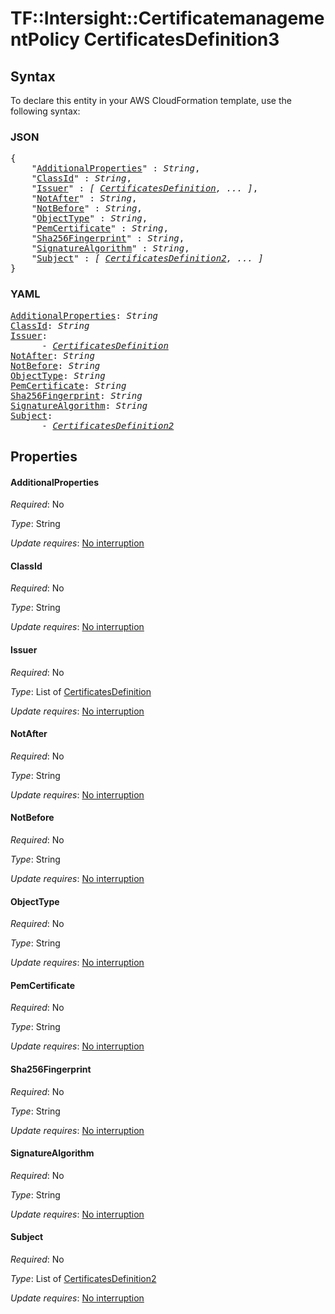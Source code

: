 # TF::Intersight::CertificatemanagementPolicy CertificatesDefinition3

## Syntax

To declare this entity in your AWS CloudFormation template, use the following syntax:

### JSON

<pre>
{
    "<a href="#additionalproperties" title="AdditionalProperties">AdditionalProperties</a>" : <i>String</i>,
    "<a href="#classid" title="ClassId">ClassId</a>" : <i>String</i>,
    "<a href="#issuer" title="Issuer">Issuer</a>" : <i>[ <a href="certificatesdefinition.md">CertificatesDefinition</a>, ... ]</i>,
    "<a href="#notafter" title="NotAfter">NotAfter</a>" : <i>String</i>,
    "<a href="#notbefore" title="NotBefore">NotBefore</a>" : <i>String</i>,
    "<a href="#objecttype" title="ObjectType">ObjectType</a>" : <i>String</i>,
    "<a href="#pemcertificate" title="PemCertificate">PemCertificate</a>" : <i>String</i>,
    "<a href="#sha256fingerprint" title="Sha256Fingerprint">Sha256Fingerprint</a>" : <i>String</i>,
    "<a href="#signaturealgorithm" title="SignatureAlgorithm">SignatureAlgorithm</a>" : <i>String</i>,
    "<a href="#subject" title="Subject">Subject</a>" : <i>[ <a href="certificatesdefinition2.md">CertificatesDefinition2</a>, ... ]</i>
}
</pre>

### YAML

<pre>
<a href="#additionalproperties" title="AdditionalProperties">AdditionalProperties</a>: <i>String</i>
<a href="#classid" title="ClassId">ClassId</a>: <i>String</i>
<a href="#issuer" title="Issuer">Issuer</a>: <i>
      - <a href="certificatesdefinition.md">CertificatesDefinition</a></i>
<a href="#notafter" title="NotAfter">NotAfter</a>: <i>String</i>
<a href="#notbefore" title="NotBefore">NotBefore</a>: <i>String</i>
<a href="#objecttype" title="ObjectType">ObjectType</a>: <i>String</i>
<a href="#pemcertificate" title="PemCertificate">PemCertificate</a>: <i>String</i>
<a href="#sha256fingerprint" title="Sha256Fingerprint">Sha256Fingerprint</a>: <i>String</i>
<a href="#signaturealgorithm" title="SignatureAlgorithm">SignatureAlgorithm</a>: <i>String</i>
<a href="#subject" title="Subject">Subject</a>: <i>
      - <a href="certificatesdefinition2.md">CertificatesDefinition2</a></i>
</pre>

## Properties

#### AdditionalProperties

_Required_: No

_Type_: String

_Update requires_: [No interruption](https://docs.aws.amazon.com/AWSCloudFormation/latest/UserGuide/using-cfn-updating-stacks-update-behaviors.html#update-no-interrupt)

#### ClassId

_Required_: No

_Type_: String

_Update requires_: [No interruption](https://docs.aws.amazon.com/AWSCloudFormation/latest/UserGuide/using-cfn-updating-stacks-update-behaviors.html#update-no-interrupt)

#### Issuer

_Required_: No

_Type_: List of <a href="certificatesdefinition.md">CertificatesDefinition</a>

_Update requires_: [No interruption](https://docs.aws.amazon.com/AWSCloudFormation/latest/UserGuide/using-cfn-updating-stacks-update-behaviors.html#update-no-interrupt)

#### NotAfter

_Required_: No

_Type_: String

_Update requires_: [No interruption](https://docs.aws.amazon.com/AWSCloudFormation/latest/UserGuide/using-cfn-updating-stacks-update-behaviors.html#update-no-interrupt)

#### NotBefore

_Required_: No

_Type_: String

_Update requires_: [No interruption](https://docs.aws.amazon.com/AWSCloudFormation/latest/UserGuide/using-cfn-updating-stacks-update-behaviors.html#update-no-interrupt)

#### ObjectType

_Required_: No

_Type_: String

_Update requires_: [No interruption](https://docs.aws.amazon.com/AWSCloudFormation/latest/UserGuide/using-cfn-updating-stacks-update-behaviors.html#update-no-interrupt)

#### PemCertificate

_Required_: No

_Type_: String

_Update requires_: [No interruption](https://docs.aws.amazon.com/AWSCloudFormation/latest/UserGuide/using-cfn-updating-stacks-update-behaviors.html#update-no-interrupt)

#### Sha256Fingerprint

_Required_: No

_Type_: String

_Update requires_: [No interruption](https://docs.aws.amazon.com/AWSCloudFormation/latest/UserGuide/using-cfn-updating-stacks-update-behaviors.html#update-no-interrupt)

#### SignatureAlgorithm

_Required_: No

_Type_: String

_Update requires_: [No interruption](https://docs.aws.amazon.com/AWSCloudFormation/latest/UserGuide/using-cfn-updating-stacks-update-behaviors.html#update-no-interrupt)

#### Subject

_Required_: No

_Type_: List of <a href="certificatesdefinition2.md">CertificatesDefinition2</a>

_Update requires_: [No interruption](https://docs.aws.amazon.com/AWSCloudFormation/latest/UserGuide/using-cfn-updating-stacks-update-behaviors.html#update-no-interrupt)

